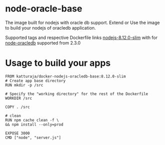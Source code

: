 # node-oracle-base

The image built for nodejs with oracle db support.
Extend or Use the image to build your nodejs of oracledb application.

Supported tags and respective Dockerfile links
[nodejs-8.12.0-slim](https://hub.docker.com/_/node/ "Docker nodejs") with for [node-oracledb](https://github.com/oracle/node-oracledb "Oracle Node JS Client") supported from 2.3.0

# Usage to build your apps

```
FROM katturaja/docker-nodejs-oracledb-base:8.12.0-slim
# Create app base directory
RUN mkdir -p /src

# Specify the "working directory" for the rest of the Dockerfile
WORKDIR /src

COPY . /src

# clean
RUN npm cache clean -f \
&& npm install --only=prod

EXPOSE 3000
CMD ["node", "server.js"]
```
